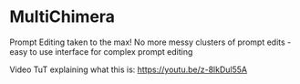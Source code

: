 # MultiChimera
Prompt Editing taken to the max! No more messy clusters of prompt edits - easy to use interface for complex prompt editing

Video TuT explaining what this is: https://youtu.be/z-8lkDul55A
